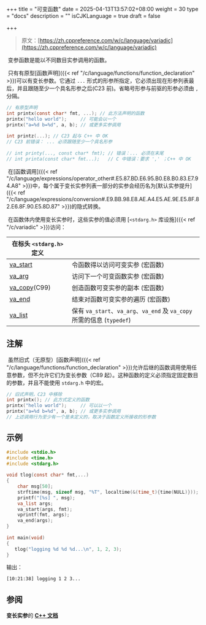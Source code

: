 +++
title = "可变函数"
date = 2025-04-13T13:57:02+08:00
weight = 30
type = "docs"
description = ""
isCJKLanguage = true
draft = false

+++

> 原文：[https://zh.cppreference.com/w/c/language/variadic](https://zh.cppreference.com/w/c/language/variadic)

​	变参函数是能以不同数目实参调用的函数。

​	只有有原型[函数声明]({{< ref "/c/language/functions/function_declaration" >}})可以有变长参数。它通过 `...` 形式的形参所指定，它必须出现在形参列表最后，并且跟随至少一个具名形参之后(C23 前)。省略号形参与前驱的形参必须由 `,` 分隔。

```c
// 有原型声明
int printx(const char* fmt, ...); // 此方法声明的函数
printx("hello world");     // 可能会以一个
printx("a=%d b=%d", a, b); // 或更多实参调用
 
int printz(...); // C23 起与 C++ 中 OK
// C23 前错误： ... 必须跟随至少一个具名形参
 
// int printy(..., const char* fmt); // 错误：... 必须在末尾
// int printa(const char* fmt...);   // C 中错误：要求 ',' ；C++ 中 OK
```

​	在[函数调用]({{< ref "/c/language/expressions/operator_other#.E5.87.BD.E6.95.B0.E8.B0.83.E7.94.A8" >}})中，每个属于变长实参列表一部分的实参会经历名为[默认实参提升]({{< ref "/c/language/expressions/conversion#.E9.BB.98.E8.AE.A4.E5.AE.9E.E5.8F.82.E6.8F.90.E5.8D.87" >}})的隐式转换。

​	在函数体内使用变长实参时，这些实参的值必须用 [`<stdarg.h>` 库设施]({{< ref "/c/variadic" >}})访问：

| 在标头 `<stdarg.h>` 定义                                     |                                                              |
| ------------------------------------------------------------ | ------------------------------------------------------------ |
| [va_start](https://zh.cppreference.com/w/c/variadic/va_start) | 令函数得以访问可变实参 (宏函数)                              |
| [va_arg](https://zh.cppreference.com/w/c/variadic/va_arg)    | 访问下一个可变函数实参 (宏函数)                              |
| [va_copy](https://zh.cppreference.com/w/c/variadic/va_copy)(C99) | 创造函数可变实参的副本 (宏函数)                              |
| [va_end](https://zh.cppreference.com/w/c/variadic/va_end)    | 结束对函数可变实参的遍历 (宏函数)                            |
| [va_list](https://zh.cppreference.com/w/c/variadic/va_list)  | 保有 `va_start`、`va_arg`、`va_end` 及 `va_copy` 所需的信息 (`typedef`) |

## 注解

​	虽然旧式（无原型）[函数声明]({{< ref "/c/language/functions/function_declaration" >}})允许后继的函数调用使用任意参数，但不允许它们为变长参数（C89 起）。这种函数的定义必须指定固定数目的参数，并且不能使用 `stdarg.h` 中的宏。

```c
// 旧式声明，C23 中移除
int printx(); // 此方式定义的函数
printx("hello world");     // 可以以一个
printx("a=%d b=%d", a, b); // 或更多实参调用
// 上述调用行为至少有一个是未定义的，取决于函数定义所接收的形参数
```

## 示例

```c
#include <stdio.h>
#include <time.h>
#include <stdarg.h>
 
void tlog(const char* fmt,...)
{
    char msg[50];
    strftime(msg, sizeof msg, "%T", localtime(&(time_t){time(NULL)}));
    printf("[%s] ", msg);
    va_list args;
    va_start(args, fmt);
    vprintf(fmt, args);
    va_end(args);
}
 
int main(void)
{
   tlog("logging %d %d %d...\n", 1, 2, 3);
}
```

输出：

```txt
[10:21:38] logging 1 2 3...
```

## 参阅

**变长实参**的 **[C++ 文档](https://zh.cppreference.com/w/cpp/language/variadic_arguments)**

